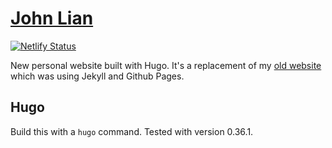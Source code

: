 # [John Lian](https://jlian.co)

[![Netlify Status](https://api.netlify.com/api/v1/badges/a198ff69-8390-43dc-b6db-661a6abfe504/deploy-status)](https://app.netlify.com/sites/confident-wright-e9ea66/deploys)

New personal website built with Hugo. It's a replacement of my [old website](https://github.com/jlian/jlian.github.io) which was using Jekyll and Github Pages.

## Hugo

Build this with a `hugo` command. Tested with version 0.36.1.
